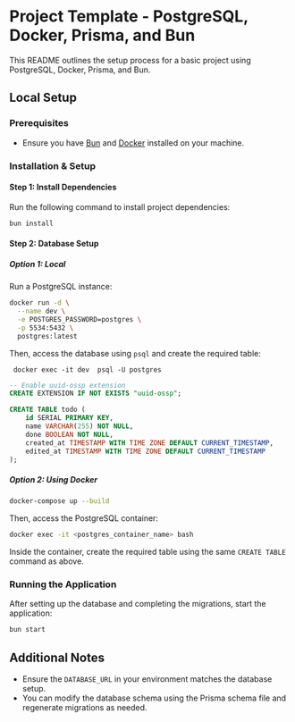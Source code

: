 # Project Template - PostgreSQL, Docker, Prisma, and Bun

This README outlines the setup process for a basic project using PostgreSQL, Docker, Prisma, and Bun.

## Local Setup

### Prerequisites

- Ensure you have [Bun](https://bun.sh/) and [Docker](https://www.docker.com/) installed on your machine.

### Installation & Setup

#### Step 1: Install Dependencies

Run the following command to install project dependencies:

```bash
bun install
```

#### Step 2: Database Setup

##### Option 1: Local

Run a PostgreSQL instance:

```bash
docker run -d \
  --name dev \
  -e POSTGRES_PASSWORD=postgres \
  -p 5534:5432 \
  postgres:latest

```

Then, access the database using `psql` and create the required table:

```
 docker exec -it dev  psql -U postgres
```

```sql
-- Enable uuid-ossp extension
CREATE EXTENSION IF NOT EXISTS "uuid-ossp";

CREATE TABLE todo (
    id SERIAL PRIMARY KEY,
    name VARCHAR(255) NOT NULL,
    done BOOLEAN NOT NULL,
    created_at TIMESTAMP WITH TIME ZONE DEFAULT CURRENT_TIMESTAMP,
    edited_at TIMESTAMP WITH TIME ZONE DEFAULT CURRENT_TIMESTAMP
);
```

##### Option 2: Using Docker

```bash
docker-compose up --build
```

Then, access the PostgreSQL container:

```bash
docker exec -it <postgres_container_name> bash
```

Inside the container, create the required table using the same `CREATE TABLE` command as above.

### Running the Application

After setting up the database and completing the migrations, start the application:

```bash
bun start
```

## Additional Notes

- Ensure the `DATABASE_URL` in your environment matches the database setup.
- You can modify the database schema using the Prisma schema file and regenerate migrations as needed.
